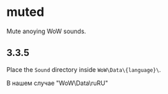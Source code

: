 # muted
Mute anoying WoW sounds.

## 3.3.5
Place the `Sound` directory inside `WoW\Data\{language}\`. 

В нашем случае "WoW\Data\ruRU\"
